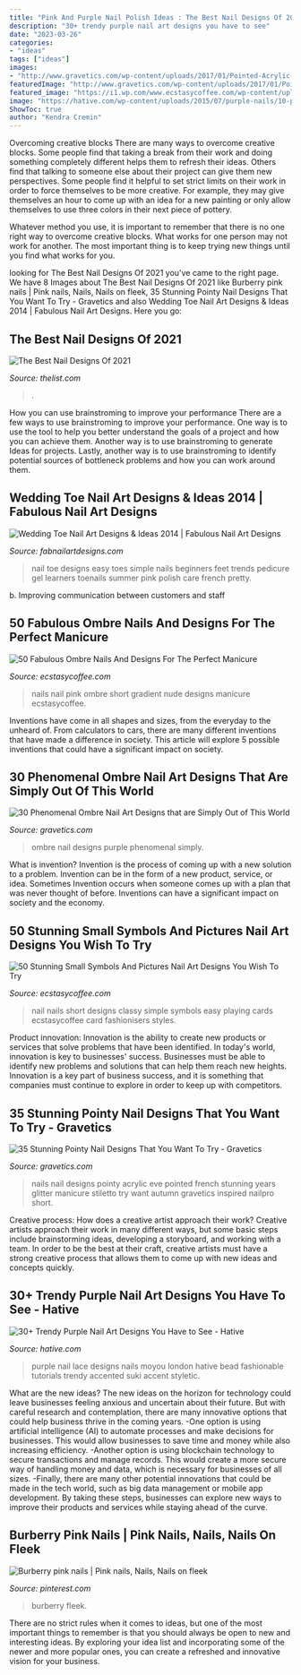 ```yaml
---
title: "Pink And Purple Nail Polish Ideas : The Best Nail Designs Of 2021"
description: "30+ trendy purple nail art designs you have to see"
date: "2023-03-26"
categories:
- "ideas"
tags: ["ideas"]
images:
- "http://www.gravetics.com/wp-content/uploads/2017/01/Pointed-Acrylic-Nails.jpg"
featuredImage: "http://www.gravetics.com/wp-content/uploads/2017/01/Pointed-Acrylic-Nails.jpg"
featured_image: "https://i1.wp.com/www.ecstasycoffee.com/wp-content/uploads/2017/01/Pink-Ombre-Nail-Designs.jpg?resize=600%2C896"
image: "https://hative.com/wp-content/uploads/2015/07/purple-nails/10-purple-nail-art-designs.jpg"
ShowToc: true
author: "Kendra Cremin"
---
```



Overcoming creative blocks
There are many ways to overcome creative blocks. Some people find that taking a break from their work and doing something completely different helps them to refresh their ideas. Others find that talking to someone else about their project can give them new perspectives.
Some people find it helpful to set strict limits on their work in order to force themselves to be more creative. For example, they may give themselves an hour to come up with an idea for a new painting or only allow themselves to use three colors in their next piece of pottery.

 Whatever method you use, it is important to remember that there is no one right way to overcome creative blocks. What works for one person may not work for another. The most important thing is to keep trying new things until you find what works for you.

	

		
looking for The Best Nail Designs Of 2021 you've came to the right page. We have 8 Images about The Best Nail Designs Of 2021 like Burberry pink nails | Pink nails, Nails, Nails on fleek, 35 Stunning Pointy Nail Designs That You Want To Try - Gravetics and also Wedding Toe Nail Art Designs &amp; Ideas 2014 | Fabulous Nail Art Designs. Here you go:
		
    
## The Best Nail Designs Of 2021

<img loading=lazy src="https://www.thelist.com/img/gallery/the-best-nail-designs-of-2021/the-mid-century-modern-design-is-a-trendy-and-unexpected-look-for-2021-nail-designs-1616600723.jpg" onerror="this.onerror=null;this.src='https://tse2.mm.bing.net/th?id=OIP.Pd_t4aCCcS5Nv02_Cgap9gHaEK&amp;pid=15.1';" alt="The Best Nail Designs Of 2021">

_Source: thelist.com_

>. 

	

How you can use brainstroming to improve your performance
There are a few ways to use brainstroming to improve your performance. One way is to use the tool to help you better understand the goals of a project and how you can achieve them. Another way is to use brainstroming to generate Ideas for projects. Lastly, another way is to use brainstroming to identify potential sources of bottleneck problems and how you can work around them.

    
## Wedding Toe Nail Art Designs &amp; Ideas 2014 | Fabulous Nail Art Designs

<img loading=lazy src="http://fabnailartdesigns.com/wp-content/uploads/2014/02/Wedding-Toe-Nail-Art-Designs-Ideas-2014-6.jpg" onerror="this.onerror=null;this.src='https://tse3.mm.bing.net/th?id=OIP.wplm6AGx0Z8kl34wm5BJnAHaJ6&amp;pid=15.1';" alt="Wedding Toe Nail Art Designs &amp; Ideas 2014 | Fabulous Nail Art Designs">

_Source: fabnailartdesigns.com_

>nail toe designs easy toes simple nails beginners feet trends pedicure gel learners toenails summer pink polish care french pretty. 

	

b. Improving communication between customers and staff 

    
## 50 Fabulous Ombre Nails And Designs For The Perfect Manicure

<img loading=lazy src="https://i1.wp.com/www.ecstasycoffee.com/wp-content/uploads/2017/01/Pink-Ombre-Nail-Designs.jpg?resize=600%2C896" onerror="this.onerror=null;this.src='https://tse2.mm.bing.net/th?id=OIP.VwGsqbt29odu7wARg3bfRgHaLD&amp;pid=15.1';" alt="50 Fabulous Ombre Nails And Designs For The Perfect Manicure">

_Source: ecstasycoffee.com_

>nails nail pink ombre short gradient nude designs manicure ecstasycoffee. 

	

Inventions have come in all shapes and sizes, from the everyday to the unheard of. From calculators to cars, there are many different inventions that have made a difference in society. This article will explore 5 possible inventions that could have a significant impact on society.

    
## 30 Phenomenal Ombre Nail Art Designs That Are Simply Out Of This World

<img loading=lazy src="https://www.gravetics.com/wp-content/uploads/2017/08/Purple-Ombre-Nail-Design-Idea.jpg" onerror="this.onerror=null;this.src='https://tse2.mm.bing.net/th?id=OIP.pfmrMvGLEA5S7PK2_8EcPwHaLH&amp;pid=15.1';" alt="30 Phenomenal Ombre Nail Art Designs that are Simply Out of This World">

_Source: gravetics.com_

>ombre nail designs purple phenomenal simply. 

	

What is invention?
Invention is the process of coming up with a new solution to a problem. Invention can be in the form of a new product, service, or idea. Sometimes Invention occurs when someone comes up with a plan that was never thought of before. Inventions can have a significant impact on society and the economy.

    
## 50 Stunning Small Symbols And Pictures Nail Art Designs You Wish To Try

<img loading=lazy src="https://i0.wp.com/www.ecstasycoffee.com/wp-content/uploads/2016/10/Playing-Cards-Nail-Design.jpg?resize=600%2C517&amp;ssl=1" onerror="this.onerror=null;this.src='https://tse2.mm.bing.net/th?id=OIP.HaXfpy8Yzjrm8XgBzstv7gHaGY&amp;pid=15.1';" alt="50 Stunning Small Symbols And Pictures Nail Art Designs You Wish To Try">

_Source: ecstasycoffee.com_

>nail nails short designs classy simple symbols easy playing cards ecstasycoffee card fashionisers styles. 

	

Product innovation:
Innovation is the ability to create new products or services that solve problems that have been identified. In today's world, innovation is key to businesses' success. Businesses must be able to identify new problems and solutions that can help them reach new heights. Innovation is a key part of business success, and it is something that companies must continue to explore in order to keep up with competitors.

    
## 35 Stunning Pointy Nail Designs That You Want To Try - Gravetics

<img loading=lazy src="http://www.gravetics.com/wp-content/uploads/2017/01/Pointed-Acrylic-Nails.jpg" onerror="this.onerror=null;this.src='https://tse1.mm.bing.net/th?id=OIP.Igjarr3s45CC4uw_gbJTsAHaHa&amp;pid=15.1';" alt="35 Stunning Pointy Nail Designs That You Want To Try - Gravetics">

_Source: gravetics.com_

>nails nail designs pointy acrylic eve pointed french stunning years glitter manicure stiletto try want autumn gravetics inspired nailpro short. 

	

Creative process: How does a creative artist approach their work?
Creative artists approach their work in many different ways, but some basic steps include brainstorming ideas, developing a storyboard, and working with a team. In order to be the best at their craft, creative artists must have a strong creative process that allows them to come up with new ideas and concepts quickly.

    
## 30+ Trendy Purple Nail Art Designs You Have To See - Hative

<img loading=lazy src="https://hative.com/wp-content/uploads/2015/07/purple-nails/10-purple-nail-art-designs.jpg" onerror="this.onerror=null;this.src='https://tse3.mm.bing.net/th?id=OIP.ahI0vPgYaCjnbAI2AGlE7wHaKr&amp;pid=15.1';" alt="30+ Trendy Purple Nail Art Designs You Have to See - Hative">

_Source: hative.com_

>purple nail lace designs nails moyou london hative bead fashionable tutorials trendy accented suki accent styletic. 

	

What are the new ideas?
The new ideas on the horizon for technology could leave businesses feeling anxious and uncertain about their future. But with careful research and contemplation, there are many innovative options that could help business thrive in the coming years. 
-One option is using artificial intelligence (AI) to automate processes and make decisions for businesses. This would allow businesses to save time and money while also increasing efficiency. 
-Another option is using blockchain technology to secure transactions and manage records. This would create a more secure way of handling money and data, which is necessary for businesses of all sizes. 
-Finally, there are many other potential innovations that could be made in the tech world, such as big data management or mobile app development. By taking these steps, businesses can explore new ways to improve their products and services while staying ahead of the curve.

    
## Burberry Pink Nails | Pink Nails, Nails, Nails On Fleek

<img loading=lazy src="https://i.pinimg.com/736x/0f/42/ce/0f42cedf870cdb85ce510f6390c6b9c1.jpg" onerror="this.onerror=null;this.src='https://tse2.mm.bing.net/th?id=OIP.GfuguG6vsh5fAOf6f7XqgAHaJ3&amp;pid=15.1';" alt="Burberry pink nails | Pink nails, Nails, Nails on fleek">

_Source: pinterest.com_

>burberry fleek. 

	

There are no strict rules when it comes to ideas, but one of the most important things to remember is that you should always be open to new and interesting ideas. By exploring your idea list and incorporating some of the newer and more popular ones, you can create a refreshed and innovative vision for your business.

